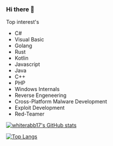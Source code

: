 ### Hi there 👋

Top interest's

* C#   
* Visual Basic
* Golang    
* Rust
* Kotlin
* Javascript
* Java
* C++
* PHP
* Windows Internals
* Reverse Engeneering
* Cross-Platform Malware Development
* Exploit Development
* Red-Teamer

[![whiterabb17's GitHub stats](https://github-readme-stats.vercel.app/api?username=whiterabb17&show_icons=true&theme=tokyonight)](https://github.com/anuraghazra/github-readme-stats)

[![Top Langs](https://github-readme-stats.vercel.app/api/top-langs/?username=whiterabb17&layout=compact&theme=radical)](https://github.com/anuraghazra/github-readme-stats)
<!--
**whiterabb17/whiterabb17** is a ✨ _special_ ✨ repository because its `README.md` (this file) appears on your GitHub profile.

Here are some ideas to get you started:

- 🔭 I’m currently working on ...
- 🌱 I’m currently learning ...
- 👯 I’m looking to collaborate on ...
- 🤔 I’m looking for help with ...
- 💬 Ask me about ...
- 📫 How to reach me: ...
- 😄 Pronouns: ...
- ⚡ Fun fact: ...
-->
